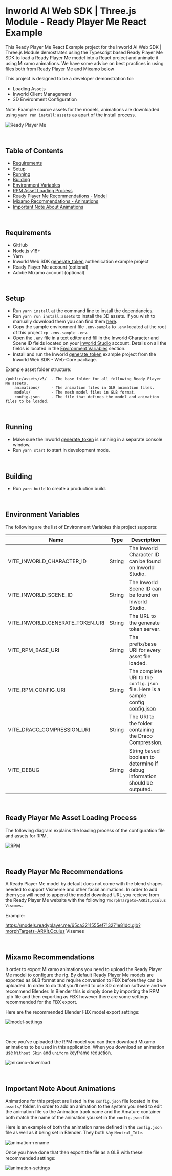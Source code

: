 # Inworld AI Web SDK | Three.js Module - Ready Player Me React Example

This Ready Player Me React Example project for the Inworld AI Web SDK | Three.js Module demostrates using the Typescript based Ready Player Me SDK to load a Ready Player Me model into a React project and animate it using Mixamo animations. We have some advice on best practices in using files both from Ready Player Me and Mixamo [below](#export-rpm)

This project is designed to be a developer demonstration for:

- Loading Assets
- Inworld Client Management
- 3D Environment Configuration

Note: Example source assets for the models, animations are downloaded using `yarn run install:assets` as apart of the install process.

![Ready Player Me](./imgs/rpm.png 'RPM')

<br/>

## Table of Contents

- [Requirements](#req)
- [Setup](#setup)
- [Running](#run)
- [Building](#build)
- [Environment Variables](#env)
- [RPM Asset Loading Process](#loading-rpm)
- [Ready Player Me Recommendations - Model](#recommendations-rpm)
- [Mixamo Recommendations - Animations](#recommendations-mixamo)
- [Important Note About Animations](#recommendations-animations)

<br/>

## Requirements <a id="req" name="req"></a>

- GitHub
- Node.js v18+
- Yarn
- Inworld Web SDK [generate_token](https://github.com/inworld-ai/inworld-web-sdk/tree/main/examples/generate_token) authenication example project
- Ready Player Me account (optional)
- Adobe Mixamo account (optional)

<br/>

## Setup <a id="setup" name="setup"></a>

- Run `yarn install` at the command line to install the dependancies.
- Run `yarn run install:assets` to install the 3D assets. If you wish to manually download them you can find them [here](https://storage.googleapis.com/innequin-assets/rpm/rpm-assets-v3.zip).
- Copy the sample environment file `.env-sample` to `.env` located at the root of this project `cp .env-sample .env`.
- Open the `.env` file in a text editor and fill in the Inworld Character and Scene ID fields located on your [Inworld Studio](https://studio.inworld.ai/) account. Details on all the fields is located in the [Environment Variables](#env) section.
- Install and run the Inworld [generate_token](https://github.com/inworld-ai/inworld-web-sdk/tree/main/examples/generate_token) example project from the Inworld Web SDK - Web-Core package.

Example asset folder structure:

```
/public/assets/v3/  - The base folder for all following Ready Player Me assets.
    animations/     - The animation files in GLB animation files.
    models/         - The mesh model files in GLB format.
    config.json     - The file that defines the model and animation files to be loaded.
```

<br/>

## Running <a id="run" name="run"></a>

- Make sure the Inworld [generate_token](https://github.com/inworld-ai/inworld-web-sdk/tree/main/examples/generate_token) is running in a separate console window.
- Run `yarn start` to start in development mode.

<br/>

## Building <a id="build" name="build"></a>

- Run `yarn build` to create a production build.

<br/>

## Environment Variables <a id="env" name="env"></a>

The following are the list of Environment Variables this project supports:

| Name                            | Type   | Description                                                                                                                                           | Requirement                                 |
| ------------------------------- | ------ | ----------------------------------------------------------------------------------------------------------------------------------------------------- | ------------------------------------------- |
| VITE_INWORLD_CHARACTER_ID       | String | The Inworld Character ID can be found on Inworld Studio.                                                                                              | Required                                    |
| VITE_INWORLD_SCENE_ID           | String | The Inworld Scene ID can be found on Inworld Studio.                                                                                                  | Required                                    |
| VITE_INWORLD_GENERATE_TOKEN_URI | String | The URL to the generate token server.                                                                                                                 | Required, Default: `http://localhost:4000/` |
| VITE_RPM_BASE_URI               | String | The prefix/base URI for every asset file loaded.                                                                                                      | Required                                    |
| VITE_RPM_CONFIG_URI             | String | The complete URI to the `config.json` file. Here is a sample config [config.json](https://storage.googleapis.com/innequin-assets//rpm/v3/config.json) | Required                                    |
| VITE_DRACO_COMPRESSION_URI      | String | The URI to the folder containing the Draco Compression.                                                                                               | Required, Default: `/draco-gltf/`           |
| VITE_DEBUG                      | String | String based boolean to determine if debug information should be outputed.                                                                            | Optional, Default: `false`                  |

<br/>

## Ready Player Me Asset Loading Process <a id="loading-rpm" name="loading-rpm"></a>

The following diagram explains the loading process of the configuration file and assets for RPM.

![RPM](./imgs/rpm-loading-flow.png 'RPM')

<br/>

## Ready Player Me Recommendations <a id="recommendations-rpm" name="recommendations-rpm"></a>

A Ready Player Me model by default does not come with the blend shapes needed to support Vismeme and other facial animations. In order to add them you will need to append the model download URL you recieve from the Ready Player Me website with the following `?morphTargets=ARKit,Oculus Visemes`.

Example:

https://models.readyplayer.me/65ca3211555ef713271e81dd.glb?morphTargets=ARKit,Oculus Visemes

<br/>

## Mixamo Recommendations <a id="recommendations-mixamo" name="recommendations-mixamo"></a>

It order to export Mixamo animations you need to upload the Ready Player Me model to configure the rig. By default Ready Player Me models are exported as GLB format and require conversion to FBX before they can be uploaded. In order to do that you'll need to use 3D creation software and we recommend Blender. In Blender this is simply done by importing the RPM .glb file and then exporting as FBX however there are some settings recommended for the FBX export.

Here are the recommended Blender FBX model export settings:

![model-settings](./imgs/rpm-settings.png 'RPM')

<br/>

Once you've uploaded the RPM model you can then download Mixamo animations to be used in this application. When you download an animation use `Without Skin` and `uniform` keyframe reduction.

![mixamo-download](./imgs/rpm-mixamo-download.png 'mixamo-download')

<br/>

## Important Note About Animations <a id="recommendations-animations" name="recommendations-animations"></a>

Animations for this project are listed in the `config.json` file located in the `assets/` folder. In order to add an animation to the system you need to edit the animation file so the Animation track name and the Amature container both match the name of the animation you set in the `config.json` file.

Here is an example of both the animation name defined in the `config.json` file as well as it being set in Blender. They both say `Neutral_Idle`.

![animation-rename](./imgs/rpm-animation-rename.png 'animation-rename')

Once you have done that then export the file as a GLB with these recommended settings:

![animation-settings](./imgs/rpm-settings-animation.png 'animation-settings')

<br/>
